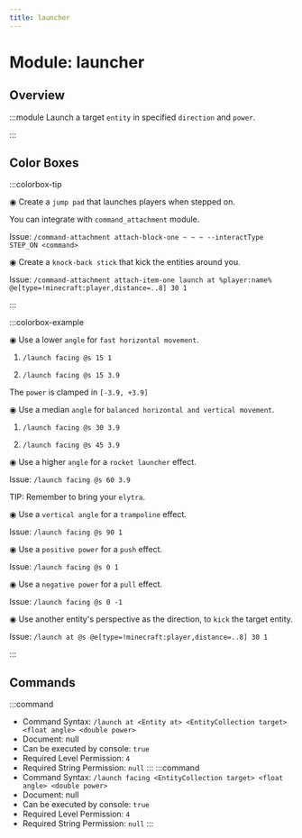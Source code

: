 ```yaml
---
title: launcher
---
```



# Module: launcher

## Overview
:::module
  Launch a target `entity` in specified `direction` and `power`.


:::
## Color Boxes

:::colorbox-tip

  ◉ Create a `jump pad` that launches players when stepped on.
  
  You can integrate with `command_attachment` module.
  
  Issue: `/command-attachment attach-block-one ~ ~ ~ --interactType STEP_ON <command>`
  
  
  
  ◉ Create a `knock-back stick` that kick the entities around you.
  
  Issue: `/command-attachment attach-item-one launch at %player:name% @e[type=!minecraft:player,distance=..8] 30 1`


:::

:::colorbox-example

  ◉ Use a lower `angle` for `fast horizontal movement`.
  
  1. `/launch facing @s 15 1`
  
  2. `/launch facing @s 15 3.9`
  
  The `power` is clamped in `[-3.9, +3.9]`
  
  
  
  ◉ Use a median `angle` for `balanced horizontal and vertical movement`.
  
  1. `/launch facing @s 30 3.9`
  
  2. `/launch facing @s 45 3.9`
  
  
  
  ◉ Use a higher `angle` for a `rocket launcher` effect.
  
  Issue: `/launch facing @s 60 3.9`
  
  TIP: Remember to bring your `elytra`.
  
  
  
  ◉ Use a `vertical angle` for a `trampoline` effect.
  
  Issue: `/launch facing @s 90 1`
  
  
  
  ◉ Use a `positive power` for a `push` effect.
  
  Issue: `/launch facing @s 0 1`
  
  
  
  ◉ Use a `negative power` for a `pull` effect.
  
  Issue: `/launch facing @s 0 -1`
  
  
  
  ◉ Use another entity's perspective as the direction, to `kick` the target entity.
  
  Issue: `/launch at @s @e[type=!minecraft:player,distance=..8] 30 1`


:::

## Commands
:::command
- Command Syntax: `/launch at <Entity at> <EntityCollection target> <float angle> <double power>`
- Document: null
- Can be executed by console: `true`
- Required Level Permission: `4`
- Required String Permission: `null`
:::
:::command
- Command Syntax: `/launch facing <EntityCollection target> <float angle> <double power>`
- Document: null
- Can be executed by console: `true`
- Required Level Permission: `4`
- Required String Permission: `null`
:::

